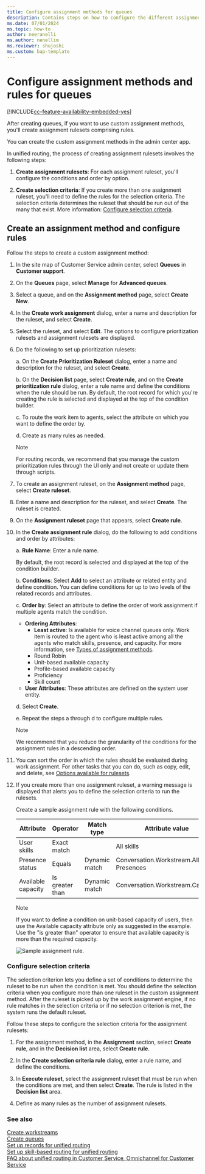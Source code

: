 ```yaml
---
title: Configure assignment methods for queues
description: Contains steps on how to configure the different assignment methods for queues in your contact center.
ms.date: 07/01/2024
ms.topic: how-to
author: neeranelli
ms.author: nenellim
ms.reviewer: shujoshi
ms.custom: bap-template
---
```


# Configure assignment methods and rules for queues

[!INCLUDE[cc-feature-availability-embedded-yes](../../includes/cc-feature-availability-embedded-yes.md)]

After creating queues, if you want to use custom assignment methods, you'll create assignment rulesets comprising rules.

You can create the custom assignment methods in the admin center app.

In unified routing, the process of creating assignment rulesets involves the following steps:

1. **Create assignment rulesets**: For each assignment ruleset, you'll configure the conditions and order by option.

1. **Create selection criteria**: If you create more than one assignment ruleset, you'll need to define the rules for the selection criteria. The selection criteria determines the ruleset that should be run out of the many that exist. More information: [Configure selection criteria](#configure-selection-criteria).

## Create an assignment method and configure rules

Follow the steps to create a custom assignment method:

1. In the site map of Customer Service admin center, select **Queues** in **Customer support**.

1. On the **Queues** page, select **Manage** for **Advanced queues**.

1. Select a queue, and on the **Assignment method** page, select **Create New**.

1. In the **Create work assignment** dialog, enter a name and description for the ruleset, and select **Create**.

1. Select the ruleset, and select **Edit**. The options to configure prioritization rulesets and assignment rulesets are displayed.

1. Do the following to set up prioritization rulesets:

   a. On the **Create Prioritization Ruleset** dialog, enter a name and description for the ruleset, and select **Create**.

   b. On the **Decision list** page, select **Create rule**, and on the **Create prioritization rule** dialog, enter a rule name and define the conditions when the rule should be run. By default, the root record for which you're creating the rule is selected and displayed at the top of the condition builder.

   c. To route the work item to agents, select the attribute on which you want to define the order by.

   d. Create as many rules as needed.

    > [!NOTE]
    > For routing records, we recommend that you manage the custom prioritization rules through the UI only and not create or update them through scripts.

1. To create an assignment ruleset, on the **Assignment method** page, select **Create ruleset**.

1. Enter a name and description for the ruleset, and select **Create**. The ruleset is created.

1. On the **Assignment ruleset** page that appears, select **Create rule**.

1. In the **Create assignment rule** dialog, do the following to add conditions and order by attributes:

   a. **Rule Name**: Enter a rule name.

      By default, the root record is selected and displayed at the top of the condition builder.

   b. **Conditions**: Select **Add** to select an attribute or related entity and define condition. You can define conditions for up to two levels of the related records and attributes.

   c. **Order by**: Select an attribute to define the order of work assignment if multiple agents match the condition.

      - **Ordering Attributes**:
         - **Least active**: Is available for voice channel queues only. Work item is routed to the agent who is least active among all the agents who match skills, presence, and capacity. For more information, see [Types of assignment methods](assignment-methods.md#types-of-assignment-methods).
         - Round Robin
         - Unit-based available capacity
         - Profile-based available capacity
         - Proficiency
         - Skill count
      - **User Attributes**: These attributes are defined on the system user entity.

   d. Select **Create**.

   e. Repeat the steps a through d to configure multiple rules.

   > [!NOTE]
   > We recommend that you reduce the granularity of the conditions for the assignment rules in a descending order.
  
1. You can sort the order in which the rules should be evaluated during work assignment. For other tasks that you can do, such as copy, edit, and delete, see [Options available for rulesets](configure-work-classification.md#options-available-for-rulesets).

1. If you create more than one assignment ruleset, a warning message is displayed that alerts you to define the selection criteria to run the rulesets.

   Create a sample assignment rule with the following conditions.

   | Attribute          | Operator                    | Match type    | Attribute value                           |
   | ------------------ | --------------------------- | ------------- | ----------------------------------------- |
   | User skills        | Exact match                 |               | All skills                                |
   | Presence status    | Equals                      | Dynamic match | Conversation.Workstream.Allowed Presences |
   | Available capacity | Is greater than             | Dynamic match | Conversation.Workstream.Capacity          |

   > [!NOTE]
   > If you want to define a condition on unit-based capacity of users, then use the Available capacity attribute only as suggested in the example. Use the "is greater than" operator to ensure that available capacity is more than the required capacity.

   ![Sample assignment rule.](../media/ur-sample-assign-rule.png "Sample assignment rule")

### Configure selection criteria

The selection criterion lets you define a set of conditions to determine the ruleset to be run when the condition is met. You should define the selection criteria when you configure more than one ruleset in the custom assignment method. After the ruleset is picked up by the work assignment engine, if no rule matches in the selection criteria or if no selection criterion is met, the system runs the default ruleset.

Follow these steps to configure the selection criteria for the assignment rulesets:

1. For the assignment method, in the **Assignment** section, select **Create rule**, and in the **Decision list** area, select **Create rule**.

2. In the **Create selection criteria rule** dialog, enter a rule name, and define the conditions.

3. In **Execute ruleset**, select the assignment ruleset that must be run when the conditions are met, and then select **Create**. The rule is listed in the **Decision list** area.

4. Define as many rules as the number of assignment rulesets.

### See also

[Create workstreams](create-workstreams.md)  
[Create queues](queues-omnichannel.md)  
[Set up records for unified routing](set-up-record-routing.md)  
[Set up skill-based routing for unified routing](set-up-skill-based-routing.md)  
[FAQ about unified routing in Customer Service, Omnichannel for Customer Service](unified-routing-faqs.md)  